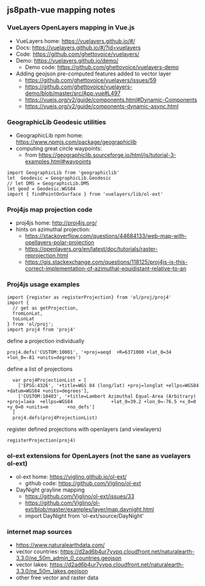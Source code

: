 ## js8path-vue mapping notes


### VueLayers OpenLayers mapping in Vue.js

 - VueLayers home: https://vuelayers.github.io/#/
 - Docs: https://vuelayers.github.io/#/?id=vuelayers
 - Code: https://github.com/ghettovoice/vuelayers/
 - Demo: https://vuelayers.github.io/demo/
   - Demo code: https://github.com/ghettovoice/vuelayers-demo
 - Adding geojson pre-computed features added to vector layer
     - https://github.com/ghettovoice/vuelayers/issues/59
    - https://github.com/ghettovoice/vuelayers-demo/blob/master/src/App.vue#L497
    - https://vuejs.org/v2/guide/components.html#Dynamic-Components
    - https://vuejs.org/v2/guide/components-dynamic-async.html  

### GeographicLib Geodesic utilities

 - GeographicLib npm home: https://www.npmjs.com/package/geographiclib
 - computing great circle waypoints:
   - from https://geographiclib.sourceforge.io/html/js/tutorial-3-examples.html#waypoints

 
```
import GeographicLib from 'geographiclib'
let  Geodesic = GeographicLib.Geodesic
// let DMS = GeographicLib.DMS
let geod = Geodesic.WGS84
import { findPointOnSurface } from 'vuelayers/lib/ol-ext'
```

### Proj4js map projection code

 - proj4js home: http://proj4js.org/
 - hints on azimuthal projection:
    - https://stackoverflow.com/questions/44684133/web-map-with-opellayers-polar-projection
    - https://openlayers.org/en/latest/doc/tutorials/raster-reprojection.html
    - https://gis.stackexchange.com/questions/118125/proj4js-is-this-correct-implementation-of-azimuthal-equidistant-relative-to-an

### Proj4js usage examples

```
import {register as registerProjection} from 'ol/proj/proj4'
import {
  // get as getProjection,
  fromLonLat,
  toLonLat
} from 'ol/proj';
import proj4 from 'proj4'
```

define a projection individually

`proj4.defs('CUSTOM:10001', '+proj=aeqd  +R=6371000 +lat_0=34 +lon_0=-81 +units=degrees')`

define a list of projections

```
  var proj4ProjectionList = [
    ['EPSG:4326', '+title=WGS 84 (long/lat) +proj=longlat +ellps=WGS84 +datum=WGS84 +units=degrees'],
    ['CUSTOM:10403', '+title=Lambert Azimuthal Equal-Area (Arbitrary)     +proj=laea  +ellps=WGS84              +lat_0=39.2 +lon_0=-76.5 +x_0=0 +y_0=0 +units=m       +no_defs']
  ]
  proj4.defs(proj4ProjectionList)
```

register defined projections with openlayers (and viewlayers)

`registerProjection(proj4)`




### ol-ext extensions for OpenLayers (not the sane as vuelayers ol-ext)

 - ol-ext home: https://viglino.github.io/ol-ext/ 
   - github code: https://github.com/Viglino/ol-ext
 - DayNight grayline mapping
   - https://github.com/Viglino/ol-ext/issues/33
   - https://github.com/Viglino/ol-ext/blob/master/examples/layer/map.daynight.html
   - import DayNight from 'ol-ext/source/DayNight'
 
### internet map sources

 - https://www.naturalearthdata.com/
  - vector countries: https://d2ad6b4ur7yvpq.cloudfront.net/naturalearth-3.3.0/ne_50m_admin_0_countries.geojson
  - vector lakes: https://d2ad6b4ur7yvpq.cloudfront.net/naturalearth-3.3.0/ne_50m_lakes.geojson
  - other free vector and raster data
  
  